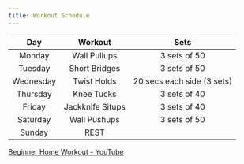 ```yaml
---
title: Workout Schedule
---
```


|    Day    |     Workout      |            Sets            |
| :-------: | :--------------: | :------------------------: |
|  Monday   |   Wall Pullups   |        3 sets of 50        |
|  Tuesday  |  Short Bridges   |        3 sets of 50        |
| Wednesday |   Twist Holds    | 20 secs each side (3 sets) |
| Thursday  |    Knee Tucks    |        3 sets of 40        |
|  Friday   | Jackknife Situps |        3 sets of 40        |
| Saturday  |   Wall Pushups   |        3 sets of 50        |
|  Sunday   |       REST       |                            |

[Beginner Home Workout - YouTube](https://www.youtube.com/watch?v=N4ZZt7Qn-dE)